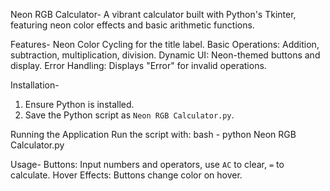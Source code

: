 Neon RGB Calculator-
A vibrant calculator built with Python's Tkinter, featuring neon color effects and basic arithmetic functions.

Features-
Neon Color Cycling for the title label.
Basic Operations: Addition, subtraction, multiplication, division.
Dynamic UI: Neon-themed buttons and display.
Error Handling: Displays "Error" for invalid operations.

Installation-
1. Ensure Python is installed.
2. Save the Python script as `Neon RGB Calculator.py`.

Running the Application
Run the script with:
bash - python Neon RGB Calculator.py

Usage-
Buttons: Input numbers and operators, use `AC` to clear, `=` to calculate.
Hover Effects: Buttons change color on hover.

